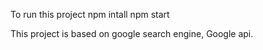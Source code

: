 
To run this project
npm intall
npm start

This project is based on google search engine, Google api.
